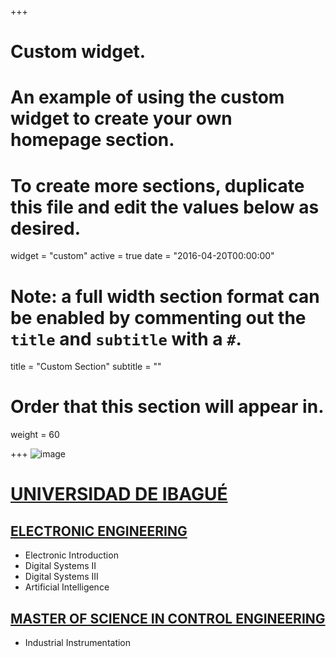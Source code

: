 +++
# Custom widget.
# An example of using the custom widget to create your own homepage section.
# To create more sections, duplicate this file and edit the values below as desired.
widget = "custom"
active = true
date = "2016-04-20T00:00:00"

# Note: a full width section format can be enabled by commenting out the `title` and `subtitle` with a `#`.
title = "Custom Section"
subtitle = ""

# Order that this section will appear in.
weight = 60

+++
![image](https://360grados.unibague.edu.co/img/logo.png.pagespeed.ce.XVV7CROa1B.png)


# [UNIVERSIDAD DE IBAGUÉ](https://www.unibague.edu.co)

## [ELECTRONIC ENGINEERING](https://electronica.unibague.edu.co)
* Electronic Introduction
* Digital Systems II
* Digital Systems III
* Artificial Intelligence

## [MASTER OF SCIENCE IN  CONTROL ENGINEERING](https://posgrados.unibague.edu.co/index.php/maestria-ingenieria-de-control-industria)
* Industrial Instrumentation
